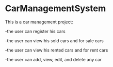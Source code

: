 # CarManagementSystem
This is a car management project:

-the user can register his cars

-the user can view his sold cars and for sale cars

-the user can view his rented cars and for rent cars

-the user can add, view, edit, and delete any car
